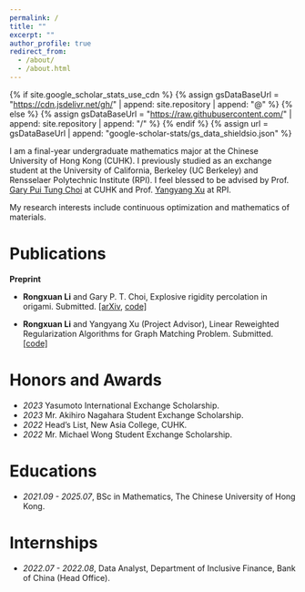 ```yaml
---
permalink: /
title: ""
excerpt: ""
author_profile: true
redirect_from: 
  - /about/
  - /about.html
---
```


{% if site.google_scholar_stats_use_cdn %}
{% assign gsDataBaseUrl = "https://cdn.jsdelivr.net/gh/" | append: site.repository | append: "@" %}
{% else %}
{% assign gsDataBaseUrl = "https://raw.githubusercontent.com/" | append: site.repository | append: "/" %}
{% endif %}
{% assign url = gsDataBaseUrl | append: "google-scholar-stats/gs_data_shieldsio.json" %}

<span class='anchor' id='about-me'></span>

I am a final-year undergraduate mathematics major at the Chinese University of Hong Kong (CUHK). I previously studied as an exchange student at the University of California, Berkeley (UC Berkeley) and Rensselaer Polytechnic Institute (RPI). I feel blessed to be advised by Prof. [Gary Pui Tung Choi](https://www.math.cuhk.edu.hk/~ptchoi/index.html) at CUHK and Prof. [Yangyang Xu](https://xu-yangyang.github.io/index.html) at RPI.

My research interests include continuous optimization and mathematics of materials.


# Publications

**Preprint**
- **Rongxuan Li** and Gary P. T. Choi, Explosive rigidity percolation in origami. Submitted. [\[arXiv](https://arxiv.org/abs/2410.13945), [code\]](https://github.com/garyptchoi/origami-explosive-percolation/blob/main/README.md)

-  **Rongxuan Li** and Yangyang Xu (Project Advisor), Linear Reweighted Regularization Algorithms for Graph Matching Problem. Submitted. [\[code\]](https://github.com/rongxuan-li/graph-match)



# Honors and Awards
- *2023* Yasumoto International Exchange Scholarship. 
- *2023* Mr. Akihiro Nagahara Student Exchange Scholarship.
- *2022* Head’s List, New Asia College, CUHK. 
- *2022* Mr. Michael Wong Student Exchange Scholarship. 

# Educations
- *2021.09 - 2025.07*, BSc in Mathematics, The Chinese University of Hong Kong. 


# Internships
- *2022.07 - 2022.08*, Data Analyst, Department of Inclusive Finance, Bank of China (Head Office).
